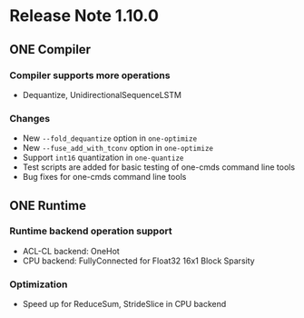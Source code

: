 # Release Note 1.10.0

## ONE Compiler

### Compiler supports more operations

- Dequantize,  UnidirectionalSequenceLSTM

### Changes

- New `--fold_dequantize` option in `one-optimize`
- New `--fuse_add_with_tconv` option in `one-optimize`
- Support `int16` quantization in `one-quantize`
- Test scripts are added for basic testing of one-cmds command line tools
- Bug fixes for one-cmds command line tools


## ONE Runtime

### Runtime backend operation support
  - ACL-CL backend: OneHot
  - CPU backend: FullyConnected for Float32 16x1 Block Sparsity

### Optimization
  - Speed up for ReduceSum, StrideSlice in CPU backend
